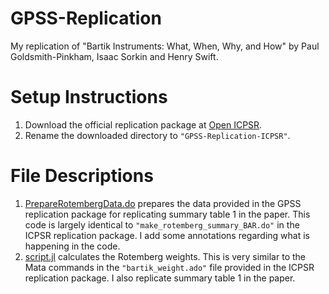 # GPSS-Replication
My replication of "Bartik Instruments: What, When, Why, and How" by Paul Goldsmith-Pinkham, Isaac Sorkin and Henry Swift.

# Setup Instructions
1. Download the official replication package at [Open ICPSR](https://www.openicpsr.org/openicpsr/project/117405/version/V1/view).
2. Rename the downloaded directory to `"GPSS-Replication-ICPSR"`.

# File Descriptions
1. [PrepareRotembergData.do](PrepareRotembergData.do) prepares the data provided in the GPSS replication package for replicating summary table 1 in the paper. This code is largely identical to `"make_rotemberg_summary_BAR.do"` in the ICPSR replication package. I add some annotations regarding what is happening in the code.
2. [script.jl](script.jl) calculates the Rotemberg weights. This is very similar to the Mata commands in the `"bartik_weight.ado"` file provided in the ICPSR replication package. I also replicate summary table 1 in the paper.

